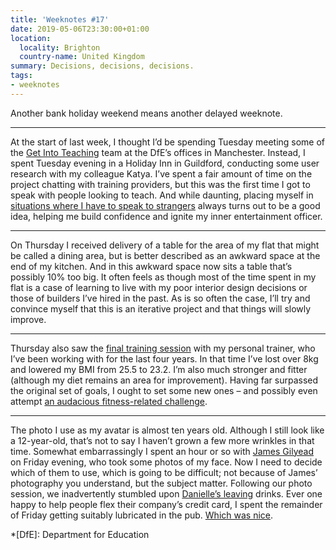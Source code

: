 ```yaml
---
title: 'Weeknotes #17'
date: 2019-05-06T23:30:00+01:00
location:
  locality: Brighton
  country-name: United Kingdom
summary: Decisions, decisions, decisions.
tags:
- weeknotes
---
```

Another bank holiday weekend means another delayed weeknote.

* * *

At the start of last week, I thought I’d be spending Tuesday meeting some of the [Get Into Teaching][1] team at the DfE’s offices in Manchester. Instead, I spent Tuesday evening in a Holiday Inn in Guildford, conducting some user research with my colleague Katya. I’ve spent a fair amount of time on the project chatting with training providers, but this was the first time I got to speak with people looking to teach. And while daunting, placing myself in [situations where I have to speak to strangers][2] always turns out to be a good idea, helping me build confidence and ignite my inner entertainment officer.

* * *

On Thursday I received delivery of a table for the area of my flat that might be called a dining area, but is better described as an awkward space at the end of my kitchen. And in this awkward space now sits a table that’s possibly 10% too big. It often feels as though most of the time spent in my flat is a case of learning to live with my poor interior design decisions or those of builders I’ve hired in the past. As is so often the case, I’ll try and convince myself that this is an iterative project and that things will slowly improve.

* * *

Thursday also saw the [final training session][3] with my personal trainer, who I’ve been working with for the last four years. In that time I’ve lost over 8kg and lowered my BMI from 25.5 to 23.2. I’m also much stronger and fitter (although my diet remains an area for improvement). Having far surpassed the original set of goals, I ought to set some new ones – and possibly even attempt [an audacious fitness-related challenge][4].

* * *

The photo I use as my avatar is almost ten years old. Although I still look like a 12-year-old, that’s not to say I haven’t grown a few more wrinkles in that time. Somewhat embarrassingly I spent an hour or so with [James Gilyead][5] on Friday evening, who took some photos of my face. Now I need to decide which of them to use, which is going to be difficult; not because of James’ photography you understand, but the subject matter. Following our photo session, we inadvertently stumbled upon [Danielle’s leaving][6] drinks. Ever one happy to help people flex their company’s credit card, I spent the remainder of Friday getting suitably lubricated in the pub. [Which was nice][7].

[1]: https://getintoteaching.education.gov.uk
[2]: /2015/05/two_years_hence
[3]: /notes/1556830598
[4]: https://otilloswimrun.com/races/isles-of-scilly/
[5]: https://www.hustlersquad.net
[6]: https://twitter.com/dhuntrods/status/1118795827324047360
[7]: https://www.youtube.com/watch?v=XOhZgAPn_CU

*[DfE]: Department for Education
